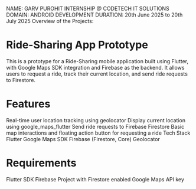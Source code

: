 NAME: GARV PUROHIT INTERNSHIP @ CODETECH IT SOLUTIONS DOMAIN: ANDROID DEVELOPMENT DURATION: 20th June 2025 to 20th July 2025 
Overview of the Projects:
# Ride-Sharing App Prototype
This is a prototype for a Ride-Sharing mobile application built using Flutter, with Google Maps SDK integration and Firebase as the backend. It allows users to request a ride, track their current location, and send ride requests to Firestore.

# Features
Real-time user location tracking using geolocator
Display current location using google_maps_flutter
Send ride requests to Firebase Firestore
Basic map interactions and floating action button for requesting a ride
Tech Stack
Flutter
Google Maps SDK
Firebase (Firestore, Core)
Geolocator

# Requirements
Flutter SDK
Firebase Project with Firestore enabled
Google Maps API key
